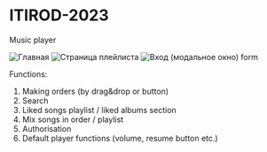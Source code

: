 # ITIROD-2023

Music player

![Главная](https://user-images.githubusercontent.com/74809370/229111703-3899969d-a359-4eb5-93f7-d1f416197f33.jpg)
![Страница плейлиста](https://user-images.githubusercontent.com/74809370/229111705-4b3fb959-ac90-45c3-a1a6-3be8da7e3ef1.jpg)
![Вход (модальное окно) form](https://user-images.githubusercontent.com/74809370/229111707-5e433735-2096-4d33-bc48-50c9cb94cbe5.jpg)

Functions:
1. Making orders (by drag&drop or button)
2. Search
3. Liked songs playlist / liked albums section
4. Mix songs in order / playlist
5. Authorisation
6. Default player functions (volume, resume button etc.)
